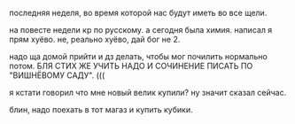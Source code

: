 последняя неделя, во время которой нас будут иметь во все щели.

на повесте недели кр по русскому. а сегодня была химия. написал я прям хуёво. не, реально хуёво, дай бог не 2.

надо ща домой прийти и дз делать, чтобы мог почилить нормально потом. БЛЯ СТИХ ЖЕ УЧИТЬ НАДО И СОЧИНЕНИЕ ПИСАТЬ ПО "ВИШНЁВОМУ САДУ". (((

я кстати говорил что мне новый велик купили? ну значит сказал сейчас.

блин, надо поехать в тот магаз и купить кубики.
